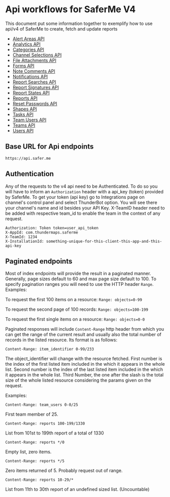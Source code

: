 # Api workflows for SaferMe V4
This document put some information together to exemplify how to use api/v4 of
SaferMe to create, fetch and update reports

- [Alert Areas API](alert_areas.md)
- [Analytics API](analytics.md)
- [Categories API](categories.md)
- [Channel Selections API](channel_selections.md)
- [File Attachments API](file_attachments.md)
- [Forms API](forms.md)
- [Note Comments API](note_comments.md)
- [Notifications API](notifications.md)
- [Report Searches API](report_searches.md)
- [Report Signatures API](report_signatures.md)
- [Report States API](report_states.md)
- [Reports API](reports.md)
- [Reset Passwords API](reset_passwords.md)
- [Shapes API](shapes.md)
- [Tasks API](tasks.md)
- [Team Users API](team_users.md)
- [Teams API](teams.md)
- [Users API](users.md)

## Base URL for Api endpoints

```
https://api.safer.me
```

## Authentication
Any of the requests to the v4 api need to be Authenticated.
To do so you will have to inform an `Authorization` header with a api_key (token)
provided by SaferMe. To get your token (api key) go to Integrations page on
channel's control panel and select ThunderBot option. You will see there your
channel's name and id besides your API Key. X-TeamID header need to be added with
respective team_id to enable the team in the context of any request.

```
Authorization: Token token=user_api_token
X-AppId: com.thundermaps.saferme
X-TeamId: 1234
X-InstallationId: something-unique-for-this-client-this-app-and-this-api-key
```


## Paginated endpoints

Most of index endpoints will provide the result in a paginated manner. Generally,
page sizes default to 60 and max page size default to 100. To specify pagination
ranges you will need to use the HTTP header `Range`.
Examples:

To request the first 100 items on a resource:
`Range: objects=0-99`

To request the second page of 100 records:
`Range: objects=100-199`

To request the first single items on a resource:
`Range: objects=0-0`

Paginated responses will include `Content-Range` http header from which you can
get the range of the current result and usually also the total number of records
in the listed resource. Its format is as follows:

```
Content-Range: item_identifier 0-99/233
```
The object_identifier will change with the resource fetched. First number is the
index of the first listed item included in the which it appears in the whole list.
Second number is the index of the last listed item included in the which it appears in the whole list. Third Number, the one after the slash is the total size
of the whole listed resource considering the params given on the request.

Examples:

```
Content-Range: team_users 0-0/25
```
First team member of 25.

```
Content-Range: reports 100-199/1330
```
List from 101st to 199th report of a total of 1330

```
Content-Range: reports */0
```
Empty list, zero items.

```
Content-Range: reports */5
```
Zero items returned of 5. Probably request out of range.

```
Content-Range: reports 10-29/*
```
List from 11th to 30th report of an undefined sized list. (Uncountable)
